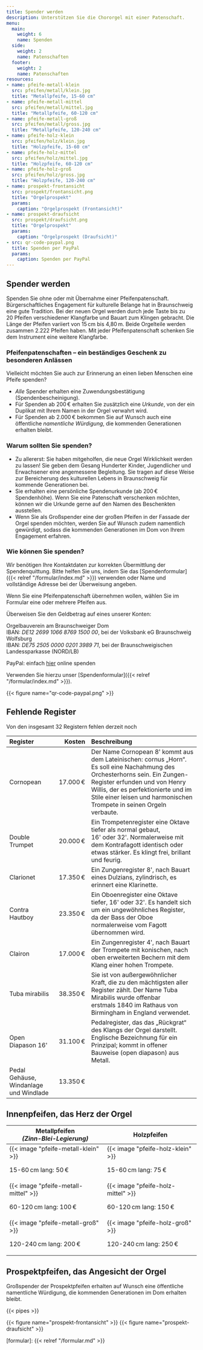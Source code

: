 ```yaml
---
title: Spender werden
description: Unterstützen Sie die Chororgel mit einer Patenschaft.
menu:
  main:
    weight: 6
    name: Spenden
  side:
    weight: 2
    name: Patenschaften
  footer:
    weight: 2
    name: Patenschaften
resources:
- name: pfeife-metall-klein
  src: pfeifen/metall/klein.jpg
  title: "Metallpfeife, 15-60 cm"
- name: pfeife-metall-mittel
  src: pfeifen/metall/mittel.jpg
  title: "Metallpfeife, 60-120 cm"
- name: pfeife-metall-groß
  src: pfeifen/metall/gross.jpg
  title: "Metallpfeife, 120-240 cm"
- name: pfeife-holz-klein
  src: pfeifen/holz/klein.jpg
  title: "Holzpfeife, 15-60 cm"
- name: pfeife-holz-mittel
  src: pfeifen/holz/mittel.jpg
  title: "Holzpfeife, 60-120 cm"
- name: pfeife-holz-groß
  src: pfeifen/holz/gross.jpg
  title: "Holzpfeife, 120-240 cm"
- name: prospekt-frontansicht
  src: prospekt/frontansicht.png
  title: "Orgelprospekt"
  params:
    caption: "Orgelprospekt (Frontansicht)"
- name: prospekt-draufsicht
  src: prospekt/draufsicht.png
  title: "Orgelprospekt"
  params:
    caption: "Orgelprospekt (Draufsicht)"
- src: qr-code-paypal.png
  title: Spenden per PayPal
  params:
    caption: Spenden per PayPal
---
```


## Spender werden

Spenden Sie ohne oder mit Übernahme einer Pfeifenpatenschaft. Bürgerschaftliches Engagement für kulturelle Belange hat in Braunschweig eine gute Tradition. Bei der neuen Orgel werden durch jede Taste bis zu 20&nbsp;Pfeifen verschiedener Klangfarbe und Bauart zum Klingen gebracht. Die Länge der Pfeifen variiert von 15 cm bis 4,80 m. Beide Orgelteile werden zusammen 2.222&nbsp;Pfeifen haben. Mit jeder Pfeifenpatenschaft schenken Sie dem Instrument eine weitere Klangfarbe.

### Pfeifenpatenschaften&nbsp;– ein beständiges Geschenk zu besonderen Anlässen

Vielleicht möchten Sie auch zur Erinnerung an einen lieben Menschen eine Pfeife spenden?

- _Alle_ Spender erhalten eine Zuwendungsbestätigung (Spendenbescheinigung).
- Für Spenden ab&nbsp;200 € erhalten Sie zusätzlich eine _Urkunde_, von der ein Duplikat mit Ihrem Namen in der Orgel verwahrt wird.
- Für Spenden ab&nbsp;2.000 € bekommen Sie auf Wunsch auch eine öffentliche _namentliche Würdigung_, die kommenden Generationen erhalten bleibt.

### Warum sollten Sie spenden?

- Zu allererst: Sie haben mitgeholfen, die neue Orgel Wirklichkeit werden zu lassen! Sie geben dem Gesang Hunderter Kinder, Jugendlicher und Erwachsener eine angemessene Begleitung. Sie tragen auf diese Weise zur Bereicherung des kulturellen Lebens in Braunschweig für kommende Generationen bei.
- Sie erhalten eine persönliche Spendenurkunde (ab&nbsp;200 € Spendenhöhe). Wenn Sie eine Patenschaft verschenken möchten, können wir die Urkunde gerne auf den Namen des Beschenkten ausstellen.
- Wenn Sie als Großspender eine der großen Pfeifen in der Fassade der Orgel spenden möchten, werden Sie auf Wunsch zudem namentlich gewürdigt, sodass die kommenden Generationen im Dom von Ihrem Engagement erfahren.

### Wie können Sie spenden?

Wir benötigen Ihre Kontaktdaten zur korrekten Übermittlung der Spendenquittung. Bitte helfen Sie uns, indem Sie das [Spendenformular]({{< relref "/formular/index.md" >}}) verwenden oder Name und vollständige Adresse bei der Überweisung angeben.

Wenn Sie eine Pfeifenpatenschaft übernehmen wollen, wählen Sie im Formular eine oder mehrere Pfeifen aus.

Überweisen Sie den Geldbetrag auf eines unserer Konten:

Orgelbauverein am Braunschweiger Dom \
IBAN: _DE12 2699 1066 8769 1500 00_, bei der Volksbank eG Braunschweig Wolfsburg \
IBAN: _DE75 2505 0000 0201 3989 71_, bei der Braunschweigischen Landessparkasse (NORD/LB)

PayPal: einfach [hier](https://www.paypal.com/donate/?hosted_button_id=8F4M8DYFAEE6Y) online spenden

Verwenden Sie hierzu unser [Spendenformular]({{< relref "/formular/index.md" >}}).

{{< figure name="qr-code-paypal.png" >}}

## Fehlende Register

Von den insgesamt 32 Registern fehlen derzeit noch

| Register | Kosten | Beschreibung |
|:--|--:|:--|
| Cornopean | 17.000 € | Der Name Cornopean&nbsp;8' kommt aus dem Lateinischen: cornus „Horn“. Es soll eine Nachahmung des Orchesterhorns sein. Ein Zungen-Register erfunden und von Henry Willis, der es perfektionierte und im Stile einer leisen und harmonischen Trompete in seinen Orgeln verbaute. |
| Double Trumpet | 20.000 € | Ein Trompetenregister eine Oktave tiefer als normal gebaut, 16'&nbsp;oder&nbsp;32'. Normalerweise mit dem Kontrafagott identisch oder etwas stärker. Es klingt frei, brillant und feurig. |
| Clarionet | 17.350 € | Ein Zungenregister&nbsp;8', nach Bauart eines Dulzians, zylindrisch, es erinnert eine Klarinette. |
| Contra Hautboy | 23.350 € | Ein Oboenregister eine Oktave tiefer, 16'&nbsp;oder&nbsp;32'. Es handelt sich um ein ungewöhnliches Register, da der Bass der Oboe normalerweise vom Fagott übernommen wird. |
| Clairon | 17.000 € | Ein Zungenregister&nbsp;4', nach Bauart der Trompete mit konischen, nach oben erweiterten Bechern mit dem Klang einer hohen Trompete. |
| Tuba mirabilis | 38.350 € | Sie ist von außergewöhnlicher Kraft, die zu den mächtigsten aller Register zählt. Der Name Tuba Mirabilis wurde offenbar erstmals&nbsp;1840 im Rathaus von Birmingham in England verwendet. |
| Open Diapason&nbsp;16' | 31.100 € | Pedalregister, das das „Rückgrat“ des Klangs der Orgel darstellt. Englische Bezeichnung für ein Prinzipal; kommt in offener Bauweise (open diapason) aus Metall. |
| Pedal Gehäuse, Windanlage und Windlade | 13.350 € | |


## Innenpfeifen, das Herz der Orgel

<table id="inner-pipes">
    <thead>
        <tr>
            <th>
                Metallpfeifen <br>
                <i>(Zinn-Blei-Legierung)</i>
            </th>
            <th>Holzpfeifen</th>
        </tr>
    </thead>
    <tbody>
        <tr>
            <td>
                {{< image "pfeife-metall-klein" >}}
                <p>15-60 cm lang: 50 €</p>
            </td>
            <td>
                {{< image "pfeife-holz-klein" >}}
                <p>15-60 cm lang: 75 €</p>
            </td>
        </tr>
        <tr>
            <td>
                {{< image "pfeife-metall-mittel" >}}
                <p>60-120 cm lang: 100 €</p>
            </td>
            <td>
                {{< image "pfeife-holz-mittel" >}}
                <p>60-120 cm lang: 150 €</p>
            </td>
        </tr>
        <tr>
            <td>
                {{< image "pfeife-metall-groß" >}}
                <p>120-240 cm lang: 200 €</p>
            </td>
            <td>
                {{< image "pfeife-holz-groß" >}}
                <p>120-240 cm lang: 250 €</p>
            </td>
        </tr>
    </tbody>
</table>

## Prospektpfeifen, das Angesicht der Orgel

Großspender der Prospektpfeifen erhalten auf Wunsch eine öffentliche namentliche Würdigung, die kommenden Generationen im Dom erhalten bleibt.

{{< pipes >}}

{{< figure name="prospekt-frontansicht" >}}
{{< figure name="prospekt-draufsicht" >}}

[formular]: {{< relref "/formular.md" >}}
